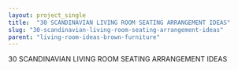 ```yaml
---
layout: project_single
title:  "30 SCANDINAVIAN LIVING ROOM SEATING ARRANGEMENT IDEAS"
slug: "30-scandinavian-living-room-seating-arrangement-ideas"
parent: "living-room-ideas-brown-furniture"
---
```

30 SCANDINAVIAN LIVING ROOM SEATING ARRANGEMENT IDEAS